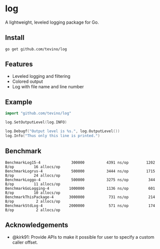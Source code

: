 # log
A lightweight, leveled logging package for Go.


## Install
`go get github.com/tevino/log`


## Features
- Leveled logging and filtering
- Colored output
- Log with file name and line number

## Example

```go
import "github.com/tevino/log"

log.SetOutputLevel(log.INFO)

log.Debugf("Output level is %s.", log.OutputLevel())
log.Info("Thus only this line is printed.")
```


## Benchmark
```
BenchmarkLog15-4              300000          4391 ns/op        1202 B/op         16 allocs/op
BenchmarkLogrus-4             500000          3444 ns/op        1715 B/op         24 allocs/op
BenchmarkLoggo-4              500000          3275 ns/op         344 B/op         11 allocs/op
BenchmarkGoLogging-4         1000000          1136 ns/op         601 B/op         10 allocs/op
BenchmarkThisPackage-4       3000000           731 ns/op         214 B/op          2 allocs/op
BenchmarkStdLog-4            2000000           571 ns/op         174 B/op          2 allocs/op
```

## Acknowledgements

- @kirk91: Provide APIs to make it possible for user to specify a custom caller offset.
